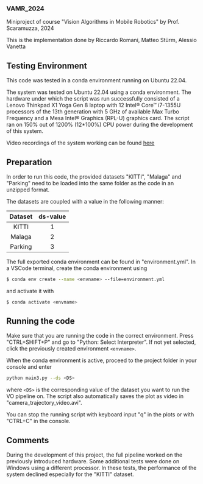 ### VAMR_2024
Miniproject of course "Vision Algorithms in Mobile Robotics" by Prof. Scaramuzza, 2024

This is the implementation done by Riccardo Romani, Matteo Stürm, Alessio Vanetta


## Testing Environment
This code was tested in a conda environment running on Ubuntu 22.04. 

The system was tested on Ubuntu 22.04 using a conda environment. The hardware under which the script was run successfully consisted of a Lenovo Thinkpad X1 Yoga Gen 8 laptop with 12 Intel® Core™ i7-1355U processors of the 13th generation with 5 GHz of available Max Turbo Frequency and a Mesa Intel® Graphics (RPL-U) graphics card. 
The script ran on 150% out of 1200% (12*100%) CPU power during the development of this system.

Video recordings of the system working can be found [here](https://www.youtube.com/playlist?list=PLZFxFauWwBH2Q7nJYl93o3MuxaCO96Xxz)


## Preparation
In order to run this code, the provided datasets "KITTI", "Malaga" and "Parking" need to be loaded into the same folder as the code in an unzipped format.

The datasets are coupled with a value in the following manner:

| Dataset | ds-value |
| :---: |:---: |
| KITTI | 1 |
| Malaga | 2 |
| Parking | 3 |

The full exported conda environment can be found in "environment.yml". 
In a VSCode terminal, create the conda environment using

```bash
$ conda env create --name <envname> --file=environment.yml
```
and activate it with
```bash
$ conda activate <envname>
```


## Running the code
Make sure that you are running the code in the correct environment. Press "CTRL+SHIFT+P" and go to "Python: Select Interpreter". If not yet selected, click the previously created environment `<envname>`.

When the conda environment is active, proceed to the project folder in your console and enter

```bash
python main3.py --ds <DS>
```

where `<DS>` is the corresponding value of the dataset you want to run the VO pipeline on. The script also automatically saves the plot as video in "camera_trajectory_video.avi".

You can stop the running script with keyboard input "q" in the plots or with "CTRL+C" in the console.

## Comments
During the development of this project, the full pipeline worked on the previously introduced hardware. Some additional tests were done on Windows using a different processor. In these tests, the performance of the system declined especially for the "KITTI" dataset.
